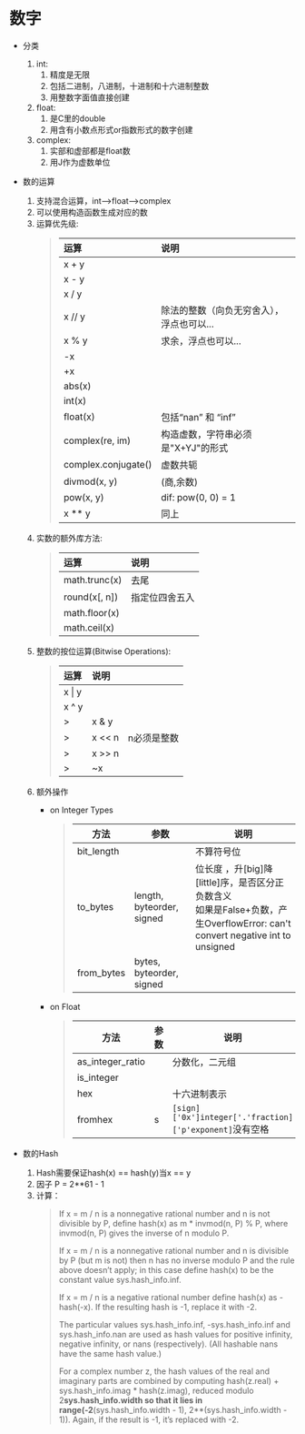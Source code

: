 # 数字

- 分类
    1. int:
        1. 精度是无限
        2. 包括二进制，八进制，十进制和十六进制整数
        3. 用整数字面值直接创建
    2. float:
        1. 是C里的double
        2. 用含有小数点形式or指数形式的数字创建
    3. complex:
        1. 实部和虚部都是float数
        2. 用J作为虚数单位


- 数的运算
    1. 支持混合运算，int——>float——>complex
    2. 可以使用构造函数生成对应的数
    3. 运算优先级:
        >|         运算         |                 说明                 |
        >|:--------------------|:------------------------------------|
        >| x + y               |                                     |
        >| x - y               |                                     |
        >| x / y               |                                     |
        >| x // y              | 除法的整数（向负无穷舍入），浮点也可以... |
        >| x % y               | 求余，浮点也可以...                    |
        >| -x                  |                                     |
        >| +x                  |                                     |
        >| abs(x)              |                                     |
        >| int(x)              |                                     |
        >| float(x)            | 包括“nan” 和 “inf”                   |
        >| complex(re, im)     | 构造虚数，字符串必须是"X+YJ"的形式       |
        >| complex.conjugate() | 虚数共轭                             |
        >| divmod(x, y)        | (商,余数)                            |
        >| pow(x, y)           | dif: pow(0, 0) = 1                  |
        >| x ** y              | 同上                                 |
    4. 实数的额外库方法:
        >|      运算      |     说明      |
        >|:--------------|:-------------|
        >| math.trunc(x) | 去尾          |
        >| round(x\[, n\]) | 指定位四舍五入 |
        >| math.floor(x) |              |
        >| math.ceil(x)  |              |
    5. 整数的按位运算(Bitwise Operations):
        >| 运算   | 说明    |           |
        >|:------|:-------|:----------|
        >| x \| y   |        |           |
        >| x ^ y |        |                 |
        >| >     | x & y  |           |
        >| >     | x << n | n必须是整数 |
        >| >     | x >> n |           |
        >| >     | ~x     |           |
    6. 额外操作
        - on Integer Types
            >|方法|参数|说明|
            >|---|---|---|
            >|bit_length| |不算符号位|
            >|to_bytes|length, byteorder, signed|位长度 ，升\[big\]降\[little\]序，是否区分正负数含义<br/>如果是False+负数，产生OverflowError: can't convert negative int to unsigned|
            >|from_bytes|bytes, byteorder, signed| |

        - on Float
            >|方法|参数|说明|
            >|---|---|---|
            >|as_integer_ratio| |分数化，二元组|
            >|is_integer| | |
            >|hex| |十六进制表示|
            >|fromhex|s|`[sign]['0x']integer['.'fraction]['p'exponent]`没有空格|

- 数的Hash
    1. Hash需要保证hash(x) == hash(y)当x == y
    2. 因子 P = 2**61 - 1 
    3. 计算：
        >If x = m / n is a nonnegative rational number and n is not divisible by P, define hash(x) as m * invmod(n, P) % P, where invmod(n, P) gives the inverse of n modulo P. 
        >
        >If x = m / n is a nonnegative rational number and n is divisible by P (but m is not) then n has no inverse modulo P and the rule above doesn’t apply; in this case define hash(x) to be the constant value sys.hash_info.inf.
        >
        >If x = m / n is a negative rational number define hash(x) as -hash(-x). If the resulting hash is -1, replace it with -2.
        >
        >The particular values sys.hash_info.inf, -sys.hash_info.inf and sys.hash_info.nan are used as hash values for positive infinity, negative infinity, or nans (respectively). (All hashable nans have the same hash value.)
        >
        >For a complex number z, the hash values of the real and imaginary parts are combined by computing hash(z.real) + sys.hash_info.imag * hash(z.imag), reduced modulo 2**sys.hash_info.width so that it lies in range(-2**(sys.hash_info.width - 1), 2**(sys.hash_info.width - 1)). Again, if the result is -1, it’s replaced with -2.